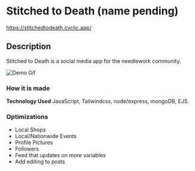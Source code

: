 # Stitched to Death (name pending)  

https://stitchedtodeath.cyclic.app/  

## Description  

Stitched to Death is a social media app for the needlework community.  

![Demo Gif](demo.gif)

### How it is made  

**Technology Used** JavaScript, Tailwindcss, node/express, mongoDB, EJS.  

### Optimizations  

- Local Shops
- Local/Nationwide Events
- Profile Pictures
- Followers
- Feed that updates on more variables
- Add editing to posts
